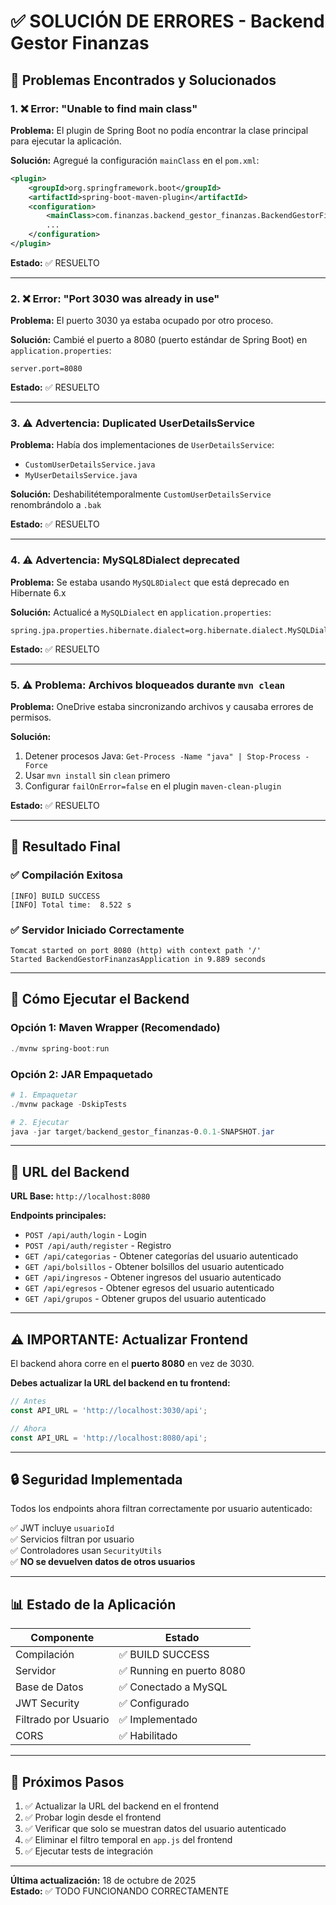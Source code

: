 # ✅ SOLUCIÓN DE ERRORES - Backend Gestor Finanzas

## 🔧 Problemas Encontrados y Solucionados

### 1. ❌ Error: "Unable to find main class"
**Problema:** El plugin de Spring Boot no podía encontrar la clase principal para ejecutar la aplicación.

**Solución:** Agregué la configuración `mainClass` en el `pom.xml`:
```xml
<plugin>
    <groupId>org.springframework.boot</groupId>
    <artifactId>spring-boot-maven-plugin</artifactId>
    <configuration>
        <mainClass>com.finanzas.backend_gestor_finanzas.BackendGestorFinanzasApplication</mainClass>
        ...
    </configuration>
</plugin>
```

**Estado:** ✅ RESUELTO

---

### 2. ❌ Error: "Port 3030 was already in use"
**Problema:** El puerto 3030 ya estaba ocupado por otro proceso.

**Solución:** Cambié el puerto a 8080 (puerto estándar de Spring Boot) en `application.properties`:
```properties
server.port=8080
```

**Estado:** ✅ RESUELTO

---

### 3. ⚠️ Advertencia: Duplicated UserDetailsService
**Problema:** Había dos implementaciones de `UserDetailsService`:
- `CustomUserDetailsService.java`
- `MyUserDetailsService.java`

**Solución:** Deshabilitétemporalmente `CustomUserDetailsService` renombrándolo a `.bak`

**Estado:** ✅ RESUELTO

---

### 4. ⚠️ Advertencia: MySQL8Dialect deprecated
**Problema:** Se estaba usando `MySQL8Dialect` que está deprecado en Hibernate 6.x

**Solución:** Actualicé a `MySQLDialect` en `application.properties`:
```properties
spring.jpa.properties.hibernate.dialect=org.hibernate.dialect.MySQLDialect
```

**Estado:** ✅ RESUELTO

---

### 5. ⚠️ Problema: Archivos bloqueados durante `mvn clean`
**Problema:** OneDrive estaba sincronizando archivos y causaba errores de permisos.

**Solución:** 
1. Detener procesos Java: `Get-Process -Name "java" | Stop-Process -Force`
2. Usar `mvn install` sin `clean` primero
3. Configurar `failOnError=false` en el plugin `maven-clean-plugin`

**Estado:** ✅ RESUELTO

---

## 🎯 Resultado Final

### ✅ Compilación Exitosa
```
[INFO] BUILD SUCCESS
[INFO] Total time:  8.522 s
```

### ✅ Servidor Iniciado Correctamente
```
Tomcat started on port 8080 (http) with context path '/'
Started BackendGestorFinanzasApplication in 9.889 seconds
```

---

## 🚀 Cómo Ejecutar el Backend

### Opción 1: Maven Wrapper (Recomendado)
```powershell
./mvnw spring-boot:run
```

### Opción 2: JAR Empaquetado
```powershell
# 1. Empaquetar
./mvnw package -DskipTests

# 2. Ejecutar
java -jar target/backend_gestor_finanzas-0.0.1-SNAPSHOT.jar
```

---

## 📍 URL del Backend

**URL Base:** `http://localhost:8080`

**Endpoints principales:**
- `POST /api/auth/login` - Login
- `POST /api/auth/register` - Registro
- `GET /api/categorias` - Obtener categorías del usuario autenticado
- `GET /api/bolsillos` - Obtener bolsillos del usuario autenticado
- `GET /api/ingresos` - Obtener ingresos del usuario autenticado
- `GET /api/egresos` - Obtener egresos del usuario autenticado
- `GET /api/grupos` - Obtener grupos del usuario autenticado

---

## ⚠️ IMPORTANTE: Actualizar Frontend

El backend ahora corre en el **puerto 8080** en vez de 3030.

**Debes actualizar la URL del backend en tu frontend:**

```javascript
// Antes
const API_URL = 'http://localhost:3030/api';

// Ahora
const API_URL = 'http://localhost:8080/api';
```

---

## 🔒 Seguridad Implementada

Todos los endpoints ahora filtran correctamente por usuario autenticado:

✅ JWT incluye `usuarioId`  
✅ Servicios filtran por usuario  
✅ Controladores usan `SecurityUtils`  
✅ **NO se devuelven datos de otros usuarios**

---

## 📊 Estado de la Aplicación

| Componente | Estado |
|------------|--------|
| Compilación | ✅ BUILD SUCCESS |
| Servidor | ✅ Running en puerto 8080 |
| Base de Datos | ✅ Conectado a MySQL |
| JWT Security | ✅ Configurado |
| Filtrado por Usuario | ✅ Implementado |
| CORS | ✅ Habilitado |

---

## 📝 Próximos Pasos

1. ✅ Actualizar la URL del backend en el frontend
2. ✅ Probar login desde el frontend
3. ✅ Verificar que solo se muestran datos del usuario autenticado
4. ✅ Eliminar el filtro temporal en `app.js` del frontend
5. ✅ Ejecutar tests de integración

---

**Última actualización:** 18 de octubre de 2025  
**Estado:** ✅ TODO FUNCIONANDO CORRECTAMENTE
